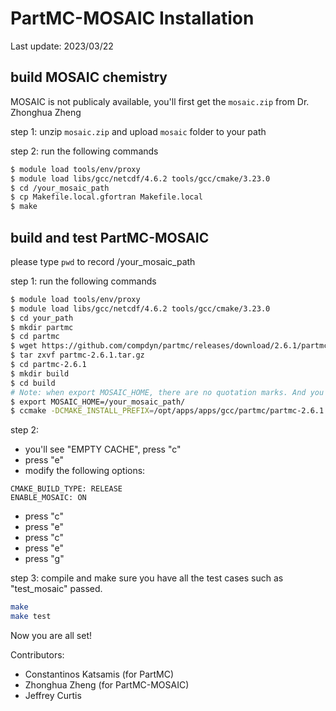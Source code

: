 PartMC-MOSAIC Installation
======

Last update: 2023/03/22

## **build MOSAIC chemistry** 

MOSAIC is not publicaly available, you'll first get the `mosaic.zip` from Dr. Zhonghua Zheng

step 1: unzip `mosaic.zip` and upload `mosaic` folder to your path

step 2: run the following commands

```bash
$ module load tools/env/proxy
$ module load libs/gcc/netcdf/4.6.2 tools/gcc/cmake/3.23.0
$ cd /your_mosaic_path
$ cp Makefile.local.gfortran Makefile.local
$ make
```

## build and test PartMC-MOSAIC

please type `pwd` to record /your_mosaic_path  

step 1: run the following commands

```bash
$ module load tools/env/proxy
$ module load libs/gcc/netcdf/4.6.2 tools/gcc/cmake/3.23.0
$ cd your_path
$ mkdir partmc
$ cd partmc
$ wget https://github.com/compdyn/partmc/releases/download/2.6.1/partmc-2.6.1.tar.gz
$ tar zxvf partmc-2.6.1.tar.gz
$ cd partmc-2.6.1
$ mkdir build
$ cd build
# Note: when export MOSAIC_HOME, there are no quotation marks. And you MUST include "/" in the end of your_mosaic_path
$ export MOSAIC_HOME=/your_mosaic_path/ 
$ ccmake -DCMAKE_INSTALL_PREFIX=/opt/apps/apps/gcc/partmc/partmc-2.6.1 ..
```

step 2: 

- you'll see "EMPTY CACHE", press "c"
- press "e"
- modify the following options:

```
CMAKE_BUILD_TYPE: RELEASE
ENABLE_MOSAIC: ON 
```

- press "c"
- press "e"
- press "c"
- press "e"
- press "g"

step 3: compile and make sure you have all the test cases such as "test_mosaic" passed.

```bash
make
make test
```



Now you are all set!



Contributors: 

- Constantinos Katsamis (for PartMC) 
- Zhonghua Zheng (for PartMC-MOSAIC)
- Jeffrey Curtis 

